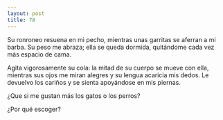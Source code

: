 ```yaml
---
layout: post
title: 78
---
```


Su ronroneo resuena en mi pecho, mientras unas garritas se aferran a mi barba. 
Su peso me abraza; ella se queda dormida, quitándome cada vez más espacio de cama. 

Agita vigorosamente su cola: la mitad de su cuerpo se mueve con ella, mientras sus ojos me miran alegres y su lengua acaricia mis dedos.
Le devuelvo los cariños y se sienta apoyándose en mis piernas.

¿Que si me gustan más los gatos o los perros?

¿Por qué escoger?
